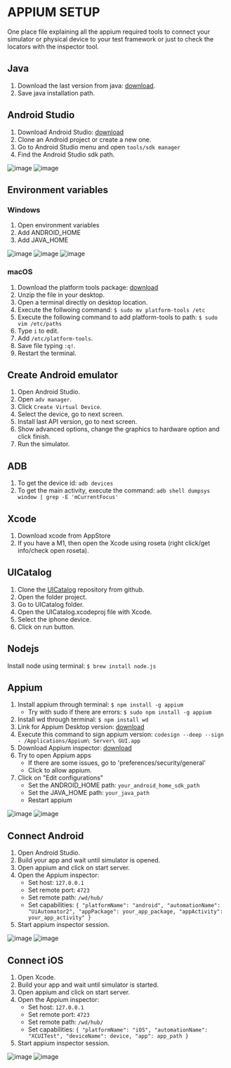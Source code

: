 # APPIUM SETUP
One place file explaining all the appium required tools to connect your simulator or physical device to your test framework or just to check the locators with the inspector tool.

## Java
1. Download the last version from java: [download](https://java.com/en/download/manual.jsp).
2. Save java installation path.

## Android Studio

1. Download Android Studio: [download](https://developer.android.com/studio?hl=es&gclid=Cj0KCQjw06OTBhC_ARIsAAU1yOVteCVH_CPYIpdwSqIoV56po1k9sZ__mK6jvASb7kFBb5rC5BB0bKQaAr06EALw_wcB&gclsrc=aw.ds)
2. Clone an Android project or create a new one.
3. Go to Android Studio menu and open `tools/sdk manager`
4. Find the Android Studio sdk path.

![image](/img/android_menu.png)
![image](/img/android_sdk_path.png)

## Environment variables

### Windows

1. Open environment variables
2. Add ANDROID_HOME
3. Add JAVA_HOME

![image](/img/windows_android_home.png)
![image](/img/windows_java_home.png)
![image](/img/windows_all_env.png)

### macOS

1. Download the platform tools package: [download](https://developer.android.com/studio/releases/platform-tools)
2. Unzip the file in your desktop.
3. Open a terminal directly on desktop location.
4. Execute the follwoing command: `$ sudo mv platform-tools /etc`
5. Execute the following command to add platform-tools to path: `$ sudo vim /etc/paths`
6. Type `i` to edit.
7. Add `/etc/platform-tools`.
8. Save file typing `:q!`.
9. Restart the terminal.

## Create Android emulator

1. Open Android Studio.
2. Open `adv manager`.
3. Click `Create Virtual Device`.
4. Select the device, go to next screen.
5. Install last API version, go to next screen.
6. Show advanced options, change the graphics to hardware option and click finish.
7. Run the simulator.

## ADB

1. To get the device id: `adb devices`
2. To get the main activity, execute the command: `adb shell dumpsys window | grep -E 'mCurrentFocus'`

## Xcode

1. Download xcode from AppStore
2. If you have a M1, then open the Xcode using roseta (right click/get info/check open roseta).

## UICatalog

1. Clone the [UICatalog](https://github.com/appium/ios-uicatalog) repository from github.
2. Open the folder project.
3. Go to UICatalog folder.
4. Open the UICatalog.xcodeproj file with Xcode.
5. Select the iphone device.
6. Click on run button.

## Nodejs

Install node using terminal: `$ brew install node.js`

## Appium

1. Install appium through terminal: `$ npm install -g appium`
     - Try with sudo if there are errors: `$ sudo npm install -g appium`
2. Install wd through terminal: `$ npm install wd`
3. Link for Appium Desktop version: [download](https://github.com/appium/appium-desktop/releases) 
4. Execute this command to sign appium version: `codesign --deep --sign - /Applications/Appium\ Server\ GUI.app`
5. Download Appium inspector: [download](https://github.com/appium/appium-inspector/releases)
6. Try to open Appium apps
     - If there are some issues, go to 'preferences/security/general'
     - Click to allow appium.
7. Click on "Edit configurations"
     - Set the ANDROID_HOME path: `your_android_home_sdk_path`
     - Set the JAVA_HOME path: `your_java_path`
     - Restart appium

![image](/img/appium_edit_conf.png)
![image](/img/appium_start.png)

## Connect Android

1. Open Android Studio.
2. Build your app and wait until simulator is opened.
3. Open appium and click on start server.
4. Open the Appium inspector:
     - Set host: `127.0.0.1`
     - Set remote port: `4723`
     - Set remote path: `/wd/hub/`
     - Set capabilities:
`
{
  "platformName": "android",
  "automationName": "UiAutomator2",
  "appPackage": your_app_package,
  "appActivity": your_app_activity"
}
`
5. Start appium inspector session.

![image](/img/appium_inspector_capabilities_android.png)
![image](/img/appium_inspector_sim_android.png)

## Connect iOS

1. Open Xcode.
2. Build your app and wait until simulator is started.
3. Open appium and click on start server.
4. Open the Appium inspector:
     - Set host: `127.0.0.1`
     - Set remote port: `4723`
     - Set remote path: `/wd/hub/`
     - Set capabilities:
`
{
"platformName": "iOS",
"automationName": "XCUITest",
"deviceName": device,
"app": app_path
}
`
5. Start appium inspector session.

![image](/img/appium_inspector_capabilities_ios.png)
![image](/img/appium_inspector_sim_ios.png)
